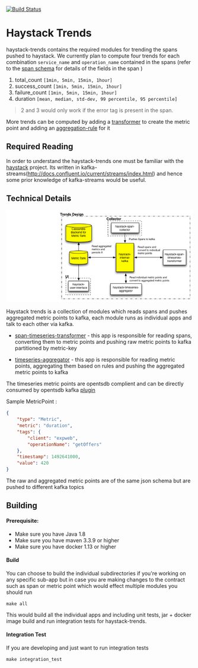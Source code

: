 [![Build Status](https://travis-ci.org/ExpediaDotCom/haystack-trends.svg?branch=master)](https://travis-ci.org/ExpediaDotCom/haystack-trends)

# Haystack Trends

haystack-trends contains the required modules for trending the spans pushed to haystack. We currently plan to compute four trends for each 
combination `service_name` and `operation_name` contained in the spans (refer to the [span schema](https://github.com/ExpediaDotCom/haystack-idl/blob/master/proto/span.proto) for details of the fields in the span  )

1. total_count `[1min, 5min, 15min, 1hour]`
2. success_count `[1min, 5min, 15min, 1hour]`
3. failure_count `[1min, 5min, 15min, 1hour]`
4. duration `[mean, median, std-dev, 99 percentile, 95 percentile]`

> 2 and 3 would only work if the error tag is present in the span.

More trends can be computed by adding a [transformer](https://github.com/ExpediaDotCom/haystack-trends/tree/master/span-timeseries-transformer/src/main/scala/com/expedia/www/haystack/metricpoints/transformer)
to create the metric point and adding an [aggregation-rule](https://github.com/ExpediaDotCom/haystack-trends/tree/master/timeseries-aggregator/src/main/scala/com/expedia/www/haystack/metricpoints/aggregation/rules) for it

## Required Reading
 
In order to understand the haystack-trends one must be familiar with the [haystack](https://github.com/ExpediaDotCom/haystack) project. Its written in kafka-streams(http://docs.confluent.io/current/streams/index.html) 
and hence some prior knowledge of kafka-streams would be useful.
 
## Technical Details
![High Level Block Diagram](documents/diagrams/haystack_trends.png)


Haystack trends is a collection of modules which reads spans and pushes aggregated metric points to kafka, each module runs as individual apps and talk to each other via kafka.
    
* [span-timeseries-transformer](https://github.com/ExpediaDotCom/haystack-trends/tree/master/span-timeseries-transformer) - this app is responsible 
for reading spans, converting them to metric points and pushing raw metric points to kafka partitioned by metric-key

* [timeseries-aggregator](https://github.com/ExpediaDotCom/haystack-trends/tree/master/timeseries-aggregator) - this app is responsible 
for reading metric points, aggregating them based on rules and pushing the aggregated metric points to kafka

The timeseries metric points are opentsdb complient and can be directly consumed by opentsdb kafka [plugin](https://github.com/OpenTSDB/opentsdb-rpc-kafka)

Sample MetricPoint : 
```json
{
	"type": "Metric",
	"metric": "duration",
	"tags": {
		"client": "expweb",
		"operationName": "getOffers"
	},
	"timestamp": 1492641000,
	"value": 420
}
```
 
The raw and aggregated metric points are of the same json schema but are pushed to different kafka topics

## Building

#### Prerequisite: 

* Make sure you have Java 1.8
* Make sure you have maven 3.3.9 or higher
* Make sure you have docker 1.13 or higher

#### Build

You can choose to build the individual subdirectories if you're working on any specific sub-app but in case you are making changes to the contract 
such as span or metric point which would effect multiple modules you should run

```
make all
```
This would build all the individual apps and including unit tests, jar + docker image build and run integration tests for haystack-trends.


#### Integration Test

If you are developing and just want to run integration tests 
```
make integration_test

```
